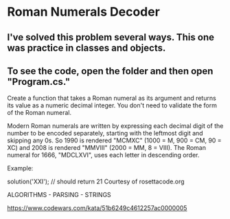 # Roman Numerals Decoder
## I've solved this problem several ways.  This one was practice in classes and objects.
## To see the code, open the folder and then open "Program.cs."
Create a function that takes a Roman numeral as its argument and returns its value as a numeric decimal integer. You don't need to validate the form of the Roman numeral.

Modern Roman numerals are written by expressing each decimal digit of the number to be encoded separately, starting with the leftmost digit and skipping any 0s. So 1990 is rendered "MCMXC" (1000 = M, 900 = CM, 90 = XC) and 2008 is rendered "MMVIII" (2000 = MM, 8 = VIII). The Roman numeral for 1666, "MDCLXVI", uses each letter in descending order.

Example:

solution('XXI'); // should return 21
Courtesy of rosettacode.org

ALGORITHMS    -    PARSING  -   STRINGS

https://www.codewars.com/kata/51b6249c4612257ac0000005 